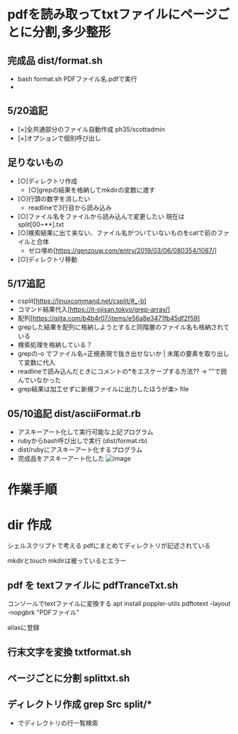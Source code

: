 # pdfを読み取ってtxtファイルにページごとに分割,多少整形

## 完成品 dist/format.sh

- bash format.sh PDFファイル名.pdfで実行
- 
## 5/20追記
- [×]全共通部分のファイル自動作成 ph35/scottadmin
- [×]オプションで個別呼び出し

## 足りないもの
- [○]ディレクトリ作成
  - [○]grepの結果を格納してmkdirの変数に渡す
- [○]行頭の数字を消したい
  - readlineで3行目から読み込み
- [○]ファイル名をファイルから読み込んで変更したい 現在は split[00~**].txt
- [○]検索結果に出て来ない、ファイル名がついていないものをcatで前のファイルと合体
  - ゼロ埋め[https://genzouw.com/entry/2019/03/06/080354/1087/]
- [○]ディレクトリ移動
## 5/17追記
- csplit[https://linuxcommand.net/csplit/#_-b]
- コマンド結果代入[https://it-ojisan.tokyo/grep-array/]
- 配列[https://qiita.com/b4b4r07/items/e56a8e3471fb45df2f59]
- grepした結果を配列に格納しようとすると同階層のファイル名も格納されている
- 検索処理を格納している？
- grepの-o でファイル名=正規表現で抜き出せないか | 末尾の要素を取り出して変数に代入
- readlineで読み込んだときにコメントの*をエスケープする方法?? → ""で囲んでいなかった
- grep結果は加工せずに新規ファイルに出力したほうが楽> file
## 05/10追記 dist/asciiFormat.rb
- アスキーアート化して実行可能な上記プログラム
- rubyからbash呼び出しで実行 (dist/format.rb)
- dist/rubyにアスキーアート化するプログラム
- 完成品をアスキーアート化した
![image](https://user-images.githubusercontent.com/71388489/167638472-fe0c8928-1f89-41dd-8b48-d2caea664b27.png)


# 作業手順

# dir 作成
シェルスクリプトで考える
pdfにまとめてディレクトリが記述されている

mkdirとtouch
mkdirは被っているとエラー

## pdf を textファイルに pdfTranceTxt.sh
コンソールでtextファイルに変換する
apt install poppler-utils
pdftotext -layout -nopgbrk "PDFファイル"

ailasに登録

## 行末文字を変換 txtformat.sh

## ページごとに分割 splittxt.sh

## ディレクトリ作成 grep Src split/*
- でディレクトリの行一覧検索
